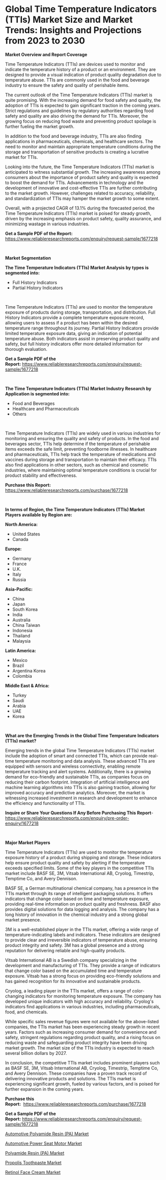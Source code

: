 <p><h1>Global Time Temperature Indicators (TTIs) Market Size and Market Trends: Insights and Projections from 2023 to 2030</h1></p><p><strong>Market Overview and Report Coverage</strong></p>
<p><p>Time Temperature Indicators (TTIs) are devices used to monitor and indicate the temperature history of a product or an environment. They are designed to provide a visual indication of product quality degradation due to temperature abuse. TTIs are commonly used in the food and beverage industry to ensure the safety and quality of perishable items.</p><p>The current outlook of the Time Temperature Indicators (TTIs) market is quite promising. With the increasing demand for food safety and quality, the adoption of TTIs is expected to gain significant traction in the coming years. Strict regulations and guidelines by regulatory authorities regarding food safety and quality are also driving the demand for TTIs. Moreover, the growing focus on reducing food waste and preventing product spoilage is further fueling the market growth.</p><p>In addition to the food and beverage industry, TTIs are also finding applications in pharmaceuticals, chemicals, and healthcare sectors. The need to monitor and maintain appropriate temperature conditions during the storage and transportation of sensitive products is creating a lucrative market for TTIs.</p><p>Looking into the future, the Time Temperature Indicators (TTIs) market is anticipated to witness substantial growth. The increasing awareness among consumers about the importance of product safety and quality is expected to boost the demand for TTIs. Advancements in technology and the development of innovative and cost-effective TTIs are further contributing to the market growth. However, challenges related to accuracy, reliability, and standardization of TTIs may hamper the market growth to some extent.</p><p>Overall, with a projected CAGR of 13.1% during the forecasted period, the Time Temperature Indicators (TTIs) market is poised for steady growth, driven by the increasing emphasis on product safety, quality assurance, and minimizing wastage in various industries.</p></p>
<p><strong>Get a Sample PDF of the Report:</strong> <a href="https://www.reliableresearchreports.com/enquiry/request-sample/1677218">https://www.reliableresearchreports.com/enquiry/request-sample/1677218</a></p>
<p>&nbsp;</p>
<p><strong>Market Segmentation</strong></p>
<p><strong>The Time Temperature Indicators (TTIs) Market Analysis by types is segmented into:</strong></p>
<p><ul><li>Full History Indicators</li><li>Partial History Indicators</li></ul></p>
<p>&nbsp;</p>
<p><p>Time Temperature Indicators (TTIs) are used to monitor the temperature exposure of products during storage, transportation, and distribution. Full History Indicators provide a complete temperature exposure record, allowing users to assess if a product has been within the desired temperature range throughout its journey. Partial History Indicators provide limited temperature exposure data, giving an indication of potential temperature abuse. Both indicators assist in preserving product quality and safety, but full history indicators offer more detailed information for thorough evaluation.</p></p>
<p><strong>Get a Sample PDF of the Report:</strong>&nbsp;<a href="https://www.reliableresearchreports.com/enquiry/request-sample/1677218">https://www.reliableresearchreports.com/enquiry/request-sample/1677218</a></p>
<p>&nbsp;</p>
<p><strong>The Time Temperature Indicators (TTIs) Market Industry Research by Application is segmented into:</strong></p>
<p><ul><li>Food and Beverages</li><li>Healthcare and Pharmaceuticals</li><li>Others</li></ul></p>
<p>&nbsp;</p>
<p><p>Time Temperature Indicators (TTIs) are widely used in various industries for monitoring and ensuring the quality and safety of products. In the food and beverages sector, TTIs help determine if the temperature of perishable items exceeds the safe limit, preventing foodborne illnesses. In healthcare and pharmaceuticals, TTIs help track the temperature of medications and vaccines during storage and transportation to maintain their efficacy. TTIs also find applications in other sectors, such as chemical and cosmetic industries, where maintaining optimal temperature conditions is crucial for product stability and effectiveness.</p></p>
<p><strong>Purchase this Report:</strong>&nbsp; <a href="https://www.reliableresearchreports.com/purchase/1677218">https://www.reliableresearchreports.com/purchase/1677218</a></p>
<p>&nbsp;</p>
<p><strong>In terms of Region, the Time Temperature Indicators (TTIs) Market Players available by Region are:</strong></p>
<p>
    <p> <strong> North America: </strong>
        <ul>
            <li>United States</li>
            <li>Canada</li>
        </ul>
        </p> 
    <p> <strong> Europe: </strong>
        <ul>
            <li>Germany</li>
            <li>France</li>
            <li>U.K.</li>
            <li>Italy</li>
            <li>Russia</li>
        </ul>
        </p> 
    <p> <strong> Asia-Pacific: </strong>
        <ul>
            <li>China</li>
            <li>Japan</li>
            <li>South Korea</li>
            <li>India</li>
            <li>Australia</li>
            <li>China Taiwan</li>
            <li>Indonesia</li>
            <li>Thailand</li>
            <li>Malaysia</li>
        </ul>
        </p> 
    <p> <strong> Latin America: </strong>
        <ul>
            <li>Mexico</li>
            <li>Brazil</li>
            <li>Argentina Korea</li>
            <li>Colombia</li>
        </ul>
        </p> 
    <p> <strong> Middle East & Africa: </strong>
        <ul>
            <li>Turkey</li>
            <li>Saudi</li>
            <li>Arabia</li>
            <li>UAE</li>
            <li>Korea</li>
        </ul>
    </p>
    </p>
<p>&nbsp;</p>
<p><strong>What are the Emerging Trends in the Global Time Temperature Indicators (TTIs) market?</strong></p>
<p><p>Emerging trends in the global Time Temperature Indicators (TTIs) market include the adoption of smart and connected TTIs, which can provide real-time temperature monitoring and data analysis. These advanced TTIs are equipped with sensors and wireless connectivity, enabling remote temperature tracking and alert systems. Additionally, there is a growing demand for eco-friendly and sustainable TTIs, as companies focus on reducing their carbon footprint. Integration of artificial intelligence and machine learning algorithms into TTIs is also gaining traction, allowing for improved accuracy and predictive analytics. Moreover, the market is witnessing increased investment in research and development to enhance the efficiency and functionality of TTIs.</p></p>
<p><strong>Inquire or Share Your Questions If Any Before Purchasing This Report</strong>- <a href="https://www.reliableresearchreports.com/enquiry/pre-order-enquiry/1677218">https://www.reliableresearchreports.com/enquiry/pre-order-enquiry/1677218</a></p>
<p>&nbsp;</p>
<p><strong>Major Market Players</strong></p>
<p><p>Time Temperature Indicators (TTIs) are used to monitor the temperature exposure history of a product during shipping and storage. These indicators help ensure product quality and safety by alerting if the temperature exceeds specified limits. Some of the key players in the competitive TTIs market include BASF SE, 3M, Vitsab International AB, Cryolog, Timestrip, Temptime Co, and Avery Dennison.</p><p>BASF SE, a German multinational chemical company, has a presence in the TTIs market through its range of intelligent packaging solutions. It offers indicators that change color based on time and temperature exposure, providing real-time information on product quality and freshness. BASF also provides digital solutions for data logging and analysis. The company has a long history of innovation in the chemical industry and a strong global market presence.</p><p>3M is a well-established player in the TTIs market, offering a wide range of temperature-indicating labels and indicators. These indicators are designed to provide clear and irreversible indicators of temperature abuse, ensuring product integrity and safety. 3M has a global presence and a strong reputation for delivering reliable and high-quality products.</p><p>Vitsab International AB is a Swedish company specializing in the development and manufacturing of TTIs. They provide a range of indicators that change color based on the accumulated time and temperature exposure. Vitsab has a strong focus on providing eco-friendly solutions and has gained recognition for its innovative and sustainable products.</p><p>Cryolog, a leading player in the TTIs market, offers a range of color-changing indicators for monitoring temperature exposure. The company has developed unique indicators with high accuracy and reliability. Cryolog's indicators find applications in various industries, including pharmaceuticals, food, and chemicals.</p><p>While specific sales revenue figures were not available for the above-listed companies, the TTIs market has been experiencing steady growth in recent years. Factors such as increasing consumer demand for convenience and safety, stringent regulations regarding product quality, and a rising focus on reducing waste and safeguarding product integrity have been driving market growth. The market size of the TTIs industry is expected to reach several billion dollars by 2027.</p><p>In conclusion, the competitive TTIs market includes prominent players such as BASF SE, 3M, Vitsab International AB, Cryolog, Timestrip, Temptime Co, and Avery Dennison. These companies have a proven track record of delivering innovative products and solutions. The TTIs market is experiencing significant growth, fueled by various factors, and is poised for further expansion in the coming years.</p></p>
<p><strong>Purchase this Report:</strong>&nbsp;&nbsp;<a href="https://www.reliableresearchreports.com/purchase/1677218">https://www.reliableresearchreports.com/purchase/1677218</a></p>
<p></p>
<p><strong>Get a Sample PDF of the Report:</strong>&nbsp;<a href="https://www.reliableresearchreports.com/enquiry/request-sample/1677218">https://www.reliableresearchreports.com/enquiry/request-sample/1677218</a></p>
<p><p><a href="https://www.linkedin.com/pulse/automotive-polyamide-resin-pa-market-size-share-amp-trends/">Automotive Polyamide Resin (PA) Market</a></p><p><a href="https://www.linkedin.com/pulse/automotive-power-seat-motor-market-share-amp-new-trends/">Automotive Power Seat Motor Market</a></p><p><a href="https://www.linkedin.com/pulse/decoding-polyamide-resin-pa-market-deep-dive-latest-trends/">Polyamide Resin (PA) Market</a></p><p><a href="https://medium.com/@royalmiller09/propolis-toothpaste-market-size-growth-forecast-2023-2030-5d93a7b3dba7">Propolis Toothpaste Market</a></p><p><a href="https://medium.com/@laneygibson1991/retinol-face-cream-market-size-growth-forecast-2023-2030-67bde7844abf">Retinol Face Cream Market</a></p></p>